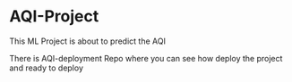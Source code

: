 # AQI-Project
This ML Project is about to predict the AQI

There is AQI-deployment Repo where you can see how deploy the project and ready to deploy
